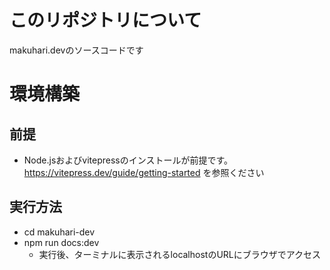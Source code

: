 # このリポジトリについて
makuhari.devのソースコードです

# 環境構築
## 前提
- Node.jsおよびvitepressのインストールが前提です。https://vitepress.dev/guide/getting-started を参照ください

## 実行方法
- cd makuhari-dev
- npm run docs:dev
  - 実行後、ターミナルに表示されるlocalhostのURLにブラウザでアクセス